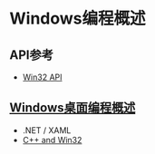# Windows编程概述

## API参考

- [Win32 API](Win32.md)

## [Windows桌面编程概述](https://docs.microsoft.com/zh-cn/windows/desktop/choose-your-technology)

- .NET / XAML
- [C++ and Win32](https://docs.microsoft.com/zh-cn/cpp/windows/overview-of-windows-programming-in-cpp)
